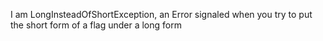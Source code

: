 I am LongInsteadOfShortException, an Error signaled when you try to put the short form of a flag under a long form